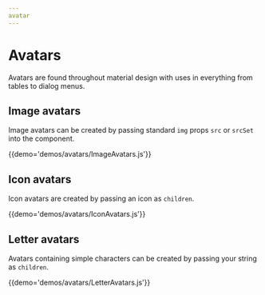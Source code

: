 ```yaml
---
avatar
---
```


# Avatars

Avatars are found throughout material design with uses in everything from tables to dialog menus.

## Image avatars

Image avatars can be created by passing standard `img` props `src` or `srcSet` into the component.

{{demo='demos/avatars/ImageAvatars.js'}}

## Icon avatars

Icon avatars are created by passing an icon as `children`.

{{demo='demos/avatars/IconAvatars.js'}}

## Letter avatars

Avatars containing simple characters can be created by passing your string as `children`.

{{demo='demos/avatars/LetterAvatars.js'}}
